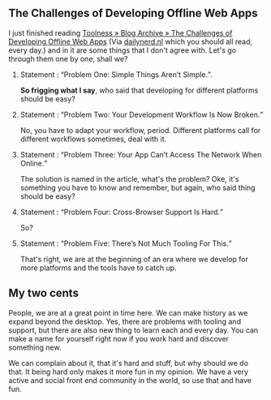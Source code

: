 <article><h2>The Challenges of Developing Offline Web Apps</h2><p>I just finished reading <a href="http://www.toolness.com/wp/2011/06/the-challenges-of-developing-offline-web-apps/">Toolness » Blog Archive » The Challenges of Developing Offline Web Apps</a> (Via <a href="http://dailynerd.nl/2011/06/30/367/">dailynerd.nl</a> which you should all read, every day.) and in it are some things that I don't agree with. Let's go through them one by one, shall we?</p><ol><li><p>Statement : <q>Problem One: Simple Things Aren’t Simple.</q>.</p><p><strong>So frigging what I say</strong>, who said that developing for different platforms should be easy?</p></li><li><p>Statement : <q>Problem Two: Your Development Workflow Is Now Broken.</q></p><p>No, you have to adapt your workflow, period. Different platforms call for different workflows sometimes, deal with it.</p></li><li><p>Statement : <q>Problem Three: Your App Can’t Access The Network When Online.</q></p><p>The solution is named in the article, what's the problem? Oke, it's something you have to know and remember, but again, who said thing should be easy?</p></li><li><p>Statement : <q>Problem Four: Cross-Browser Support Is Hard.</q></p><p>So?</p></li><li><p>Statement : <q>Problem Five: There’s Not Much Tooling For This.</q></p><p>That's right, we are at the beginning of an era where we develop for more platforms and the tools have to catch up.</p></li></ol><h2>My two cents</h2><p>People, we are at a great point in time here. We can make history as we expand beyond the desktop. Yes, there are problems with tooling and support, but there are also new thing to learn each and every day. You can make a name for yourself right now if you work hard and discover something new.</p><p>We can complain about it, that it's hard and stuff, but why should we do that. It being hard only makes it more fun in my opinion. We have a very active and social front end community in the world, so use that and have fun.</p></article>